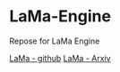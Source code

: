 # LaMa-Engine
Repose for LaMa Engine

[LaMa - github](https://github.com/advimman/lama)
[LaMa - Arxiv](https://arxiv.org/abs/2109.07161)
